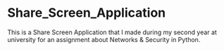 # Share_Screen_Application
This is a Share Screen Application that I made during my second year at university for an assignment about Networks &amp; Security in Python.
